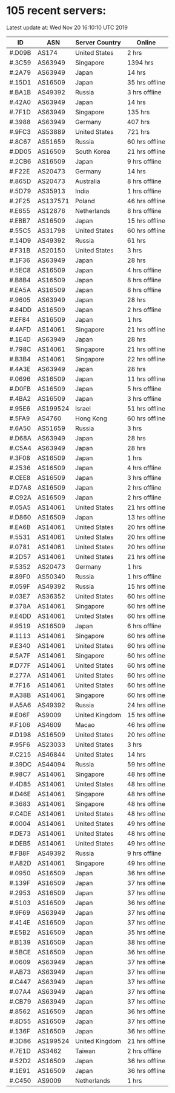 # 105 recent servers:

Latest update at: Wed Nov 20 16:10:10 UTC 2019

| ID | ASN | Server Country | Online |
| -- | --- | -------------- | ------ |
| #.D09B | AS174 | United States | 2 hrs |
| #.3C59 | AS63949 | Singapore | 1394 hrs |
| #.2A79 | AS63949 | Japan | 14 hrs |
| #.15D1 | AS16509 | Japan | 35 hrs offline |
| #.BA1B | AS49392 | Russia | 3 hrs offline |
| #.42A0 | AS63949 | Japan | 14 hrs |
| #.7F1D | AS63949 | Singapore | 135 hrs |
| #.3988 | AS63949 | Germany | 407 hrs |
| #.9FC3 | AS53889 | United States | 721 hrs |
| #.8C67 | AS51659 | Russia | 60 hrs offline |
| #.DD05 | AS16509 | South Korea | 21 hrs offline |
| #.2CB6 | AS16509 | Japan | 9 hrs offline |
| #.F22E | AS20473 | Germany | 14 hrs |
| #.865D | AS20473 | Australia | 8 hrs offline |
| #.5D79 | AS35913 | India | 1 hrs offline |
| #.2F25 | AS137571 | Poland | 46 hrs offline |
| #.E655 | AS12876 | Netherlands | 8 hrs offline |
| #.EBB7 | AS16509 | Japan | 15 hrs offline |
| #.55C5 | AS31798 | United States | 60 hrs offline |
| #.14D9 | AS49392 | Russia | 61 hrs |
| #.F31B | AS20150 | United States | 3 hrs |
| #.1F36 | AS63949 | Japan | 28 hrs |
| #.5EC8 | AS16509 | Japan | 4 hrs offline |
| #.B8B4 | AS16509 | Japan | 8 hrs offline |
| #.EA5A | AS16509 | Japan | 8 hrs offline |
| #.9605 | AS63949 | Japan | 28 hrs |
| #.84DD | AS16509 | Japan | 2 hrs offline |
| #.EF84 | AS16509 | Japan | 1 hrs |
| #.4AFD | AS14061 | Singapore | 21 hrs offline |
| #.1E4D | AS63949 | Japan | 28 hrs |
| #.798C | AS14061 | Singapore | 21 hrs offline |
| #.B3B4 | AS14061 | Singapore | 22 hrs offline |
| #.4A3E | AS63949 | Japan | 28 hrs |
| #.0696 | AS16509 | Japan | 11 hrs offline |
| #.D0FB | AS16509 | Japan | 5 hrs offline |
| #.4BA2 | AS16509 | Japan | 3 hrs offline |
| #.95E6 | AS199524 | Israel | 51 hrs offline |
| #.5FA9 | AS4760 | Hong Kong | 60 hrs offline |
| #.6A50 | AS51659 | Russia | 3 hrs |
| #.D68A | AS63949 | Japan | 28 hrs |
| #.C5A4 | AS63949 | Japan | 28 hrs |
| #.3F08 | AS16509 | Japan | 1 hrs |
| #.2536 | AS16509 | Japan | 4 hrs offline |
| #.CEE8 | AS16509 | Japan | 3 hrs offline |
| #.D7A8 | AS16509 | Japan | 2 hrs offline |
| #.C92A | AS16509 | Japan | 2 hrs offline |
| #.05A5 | AS14061 | United States | 21 hrs offline |
| #.D860 | AS16509 | Japan | 13 hrs offline |
| #.EA6B | AS14061 | United States | 20 hrs offline |
| #.5531 | AS14061 | United States | 20 hrs offline |
| #.0781 | AS14061 | United States | 20 hrs offline |
| #.2D57 | AS14061 | United States | 21 hrs offline |
| #.5352 | AS20473 | Germany | 1 hrs |
| #.89F0 | AS50340 | Russia | 1 hrs offline |
| #.059F | AS49392 | Russia | 15 hrs offline |
| #.03E7 | AS36352 | United States | 60 hrs offline |
| #.378A | AS14061 | Singapore | 60 hrs offline |
| #.E4DD | AS14061 | United States | 60 hrs offline |
| #.9519 | AS16509 | Japan | 6 hrs offline |
| #.1113 | AS14061 | Singapore | 60 hrs offline |
| #.E340 | AS14061 | United States | 60 hrs offline |
| #.5A7F | AS14061 | Singapore | 60 hrs offline |
| #.D77F | AS14061 | United States | 60 hrs offline |
| #.277A | AS14061 | United States | 60 hrs offline |
| #.7F16 | AS14061 | United States | 60 hrs offline |
| #.A38B | AS14061 | Singapore | 60 hrs offline |
| #.A5A6 | AS49392 | Russia | 24 hrs offline |
| #.E06F | AS9009 | United Kingdom | 15 hrs offline |
| #.F106 | AS4609 | Macao | 46 hrs offline |
| #.D198 | AS16509 | United States | 20 hrs offline |
| #.95F6 | AS23033 | United States | 3 hrs |
| #.C215 | AS46844 | United States | 14 hrs |
| #.39DC | AS44094 | Russia | 59 hrs offline |
| #.98C7 | AS14061 | Singapore | 48 hrs offline |
| #.4D85 | AS14061 | United States | 48 hrs offline |
| #.D46E | AS14061 | Singapore | 48 hrs offline |
| #.3683 | AS14061 | Singapore | 48 hrs offline |
| #.C4DE | AS14061 | United States | 48 hrs offline |
| #.0004 | AS14061 | United States | 49 hrs offline |
| #.DE73 | AS14061 | United States | 48 hrs offline |
| #.DEB5 | AS14061 | United States | 49 hrs offline |
| #.FB8F | AS49392 | Russia | 9 hrs offline |
| #.A82D | AS14061 | Singapore | 49 hrs offline |
| #.0950 | AS16509 | Japan | 36 hrs offline |
| #.139F | AS16509 | Japan | 37 hrs offline |
| #.2953 | AS16509 | Japan | 37 hrs offline |
| #.5103 | AS16509 | Japan | 36 hrs offline |
| #.9F69 | AS63949 | Japan | 37 hrs offline |
| #.414E | AS16509 | Japan | 37 hrs offline |
| #.E5B2 | AS16509 | Japan | 35 hrs offline |
| #.B139 | AS16509 | Japan | 38 hrs offline |
| #.5BCE | AS16509 | Japan | 36 hrs offline |
| #.0609 | AS63949 | Japan | 37 hrs offline |
| #.AB73 | AS63949 | Japan | 37 hrs offline |
| #.C447 | AS63949 | Japan | 37 hrs offline |
| #.07A4 | AS63949 | Japan | 37 hrs offline |
| #.CB79 | AS63949 | Japan | 37 hrs offline |
| #.8562 | AS16509 | Japan | 36 hrs offline |
| #.8D55 | AS16509 | Japan | 37 hrs offline |
| #.136F | AS16509 | Japan | 36 hrs offline |
| #.3D86 | AS199524 | United Kingdom | 21 hrs offline |
| #.7E1D | AS3462 | Taiwan | 2 hrs offline |
| #.52D2 | AS16509 | Japan | 36 hrs offline |
| #.1E91 | AS16509 | Japan | 36 hrs offline |
| #.C450 | AS9009 | Netherlands | 1 hrs |

